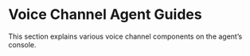 # Voice Channel Agent Guides

This section explains various voice channel components on the agent’s console.
